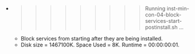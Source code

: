 * >>>>>>>>> Running inst-min-con-04-block-services-start-postinstall.sh ...
  * Block services from starting after they are being installed.
  * Disk size = 1467100K. Space Used = 8K. Runtime = 00:00:00:01.
